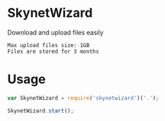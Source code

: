 # SkynetWizard
Download and upload files easily

```
Max upload files size: 1GB
Files are stored for 3 months
```

# Usage
```javascript
var SkynetWizard = require('skynetwizard')('.');

SkynetWizard.start();
```
